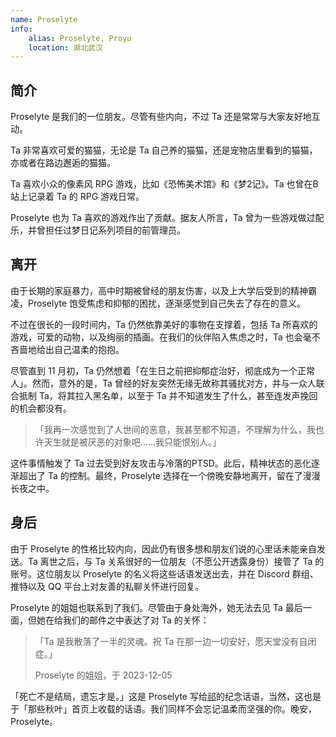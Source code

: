 ```yaml
---
name: Proselyte
info:
    alias: Proselyte, Proyu
    location: 湖北武汉
---
```


## 简介

Proselyte 是我们的一位朋友。尽管有些内向，不过 Ta 还是常常与大家友好地互动。

Ta 非常喜欢可爱的猫猫，无论是 Ta 自己养的猫猫，还是宠物店里看到的猫猫，亦或者在路边邂逅的猫猫。

Ta 喜欢小众的像素风 RPG 游戏，比如《恐怖美术馆》和《梦2记》。Ta 也曾在B站上记录着 Ta 的 RPG 游戏日常。

Proselyte 也为 Ta 喜欢的游戏作出了贡献。据友人所言，Ta 曾为一些游戏做过配乐，并曾担任过梦日记系列项目的前管理员。

## 离开

由于长期的家庭暴力，高中时期被曾经的朋友伤害，以及上大学后受到的精神霸凌，Proselyte 饱受焦虑和抑郁的困扰，逐渐感觉到自己失去了存在的意义。

不过在很长的一段时间内，Ta 仍然依靠美好的事物在支撑着，包括 Ta 所喜欢的游戏，可爱的动物，以及绚丽的插画。在我们的伙伴陷入焦虑之时，Ta 也会毫不吝啬地给出自己温柔的抱抱。

尽管直到 11 月初，Ta 仍然想着「在生日之前把抑郁症治好，彻底成为一个正常人」。然而，意外的是，Ta 曾经的好友突然无缘无故称其骚扰对方，并与一众人联合抵制 Ta，将其拉入黑名单，以至于 Ta 并不知道发生了什么，甚至连发声挽回的机会都没有。

> 「我再一次感觉到了人世间的恶意，我甚至都不知道，不理解为什么，我也许天生就是被厌恶的对象吧……我只能恨别人。」

这件事情触发了 Ta 过去受到好友攻击与冷落的PTSD。此后，精神状态的恶化逐渐超出了 Ta 的控制。最终，Proselyte 选择在一个傍晚安静地离开，留在了漫漫长夜之中。

## 身后

由于 Proselyte 的性格比较内向，因此仍有很多想和朋友们说的心里话未能亲自发送。Ta 离世之后，与 Ta 关系很好的一位朋友（不愿公开透露身份）接管了 Ta 的账号。这位朋友以 Proselyte 的名义将这些话语发送出去，并在 Discord 群组、推特以及 QQ 平台上对友善的私聊关怀进行回复。

Proselyte 的姐姐也联系到了我们。尽管由于身处海外，她无法去见 Ta 最后一面，但她在给我们的邮件之中表达了对 Ta 的关怀：

> 「Ta 是我散落了一半的灵魂。祝 Ta 在那一边一切安好，愿天堂没有自闭症。」
>
> Proselyte 的姐姐，于 2023-12-05

「死亡不是结局，遗忘才是。」这是 Proselyte 写给[祁](https://one-among.us/profile/qiqi233345)的纪念话语，当然，这也是于「那些秋叶」首页上收载的话语。我们同样不会忘记温柔而坚强的你。晚安，Proselyte。
